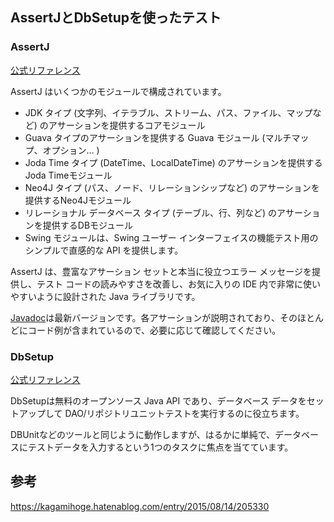 ## AssertJとDbSetupを使ったテスト

### AssertJ

[公式リファレンス](https://assertj.github.io/doc/)

AssertJ はいくつかのモジュールで構成されています。

* JDK タイプ (文字列、イテラブル、ストリーム、パス、ファイル、マップなど) のアサーションを提供するコアモジュール
* Guava タイプのアサーションを提供する Guava モジュール (マルチマップ、オプション… )
* Joda Time タイプ (DateTime、LocalDateTime) のアサーションを提供する Joda Timeモジュール
* Neo4J タイプ (パス、ノード、リレーションシップなど) のアサーションを提供するNeo4Jモジュール
* リレーショナル データベース タイプ (テーブル、行、列など) のアサーションを提供するDBモジュール
* Swing モジュールは、Swing ユーザー インターフェイスの機能テスト用のシンプルで直感的な API を提供します。

AssertJ は、豊富なアサーション セットと本当に役立つエラー メッセージを提供し、テスト コードの読みやすさを改善し、お気に入りの IDE 内で非常に使いやすいように設計された Java ライブラリです。

[Javadoc](https://www.javadoc.io/doc/org.assertj/assertj-core/latest/index.html)は最新バージョンです。各アサーションが説明されており、そのほとんどにコード例が含まれているので、必要に応じて確認してください。

### DbSetup

[公式リファレンス](http://dbsetup.ninja-squad.com/)

DbSetupは無料のオープンソース Java API であり、データベース データをセットアップして DAO/リポジトリユニットテストを実行するのに役立ちます。

DBUnitなどのツールと同じように動作しますが、はるかに単純で、データベースにテストデータを入力するという1つのタスクに焦点を当てています。


## 参考

https://kagamihoge.hatenablog.com/entry/2015/08/14/205330
